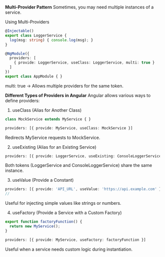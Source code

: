 **Multi-Provider Pattern**
Sometimes, you may need multiple instances of a service.

Using Multi-Providers
```typescript
@Injectable()
export class LoggerService {
  log(msg: string) { console.log(msg); }
}

@NgModule({
  providers: [
    { provide: LoggerService, useClass: LoggerService, multi: true }
  ]
})
export class AppModule { } 
```
multi: true → Allows multiple providers for the same token.

**Different Types of Providers in Angular**
Angular allows various ways to define providers:

1. useClass (Alias for Another Class)
```typescript
class MockService extends MyService { }

providers: [{ provide: MyService, useClass: MockService }] 
```
Redirects MyService requests to MockService.

2. useExisting (Alias for an Existing Service)
```typescript
providers: [{ provide: LoggerService, useExisting: ConsoleLoggerService }] 
```
Both tokens (LoggerService and ConsoleLoggerService) share the same instance.

3. useValue (Provide a Constant)
```typescript
providers: [{ provide: 'API_URL', useValue: 'https://api.example.com' }] 
// 
```
Useful for injecting simple values like strings or numbers.

4. useFactory (Provide a Service with a Custom Factory)
```typescript
export function factoryFunction() {
  return new MyService();
}

providers: [{ provide: MyService, useFactory: factoryFunction }] 
```
Useful when a service needs custom logic during instantiation.